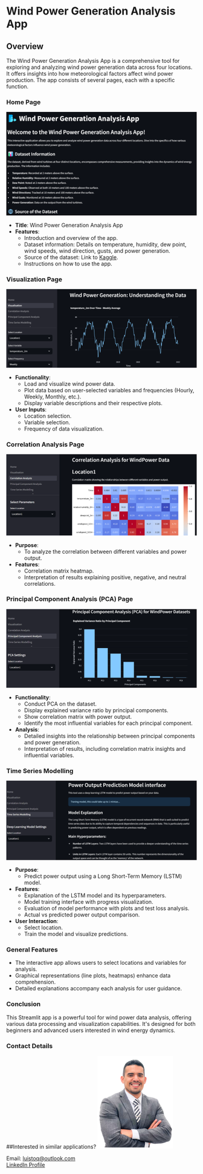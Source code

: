 # Wind Power Generation Analysis App

## Overview
The Wind Power Generation Analysis App is a comprehensive tool for exploring and analyzing wind power generation data across four locations. It offers insights into how meteorological factors affect wind power production. The app consists of several pages, each with a specific function.

### Home Page
![Home Page](screenshots/Home.png)
- **Title**: Wind Power Generation Analysis App
- **Features**:
  - Introduction and overview of the app.
  - Dataset information: Details on temperature, humidity, dew point, wind speeds, wind direction, gusts, and power generation.
  - Source of the dataset: Link to [Kaggle](https://www.kaggle.com/datasets/mubashirrahim/wind-power-generation-data-forecasting).
  - Instructions on how to use the app.

### Visualization Page
![Visualisation Page](screenshots/visualisation.png)
- **Functionality**: 
  - Load and visualize wind power data.
  - Plot data based on user-selected variables and frequencies (Hourly, Weekly, Monthly, etc.).
  - Display variable descriptions and their respective plots.
- **User Inputs**: 
  - Location selection.
  - Variable selection.
  - Frequency of data visualization.

### Correlation Analysis Page
![Correlation Analysis Page](screenshots/CorrelationAnalysis.png)
- **Purpose**: 
  - To analyze the correlation between different variables and power output.
- **Features**:
  - Correlation matrix heatmap.
  - Interpretation of results explaining positive, negative, and neutral correlations.

### Principal Component Analysis (PCA) Page
![PCA Page](screenshots/PCA.png)
- **Functionality**: 
  - Conduct PCA on the dataset.
  - Display explained variance ratio by principal components.
  - Show correlation matrix with power output.
  - Identify the most influential variables for each principal component.
- **Analysis**:
  - Detailed insights into the relationship between principal components and power generation.
  - Interpretation of results, including correlation matrix insights and influential variables.

### Time Series Modelling
![TSM Page](screenshots/TSM.png)
- **Purpose**: 
  - Predict power output using a Long Short-Term Memory (LSTM) model.
- **Features**:
  - Explanation of the LSTM model and its hyperparameters.
  - Model training interface with progress visualization.
  - Evaluation of model performance with plots and test loss analysis.
  - Actual vs predicted power output comparison.
- **User Interaction**: 
  - Select location.
  - Train the model and visualize predictions.

### General Features
- The interactive app allows users to select locations and variables for analysis.
- Graphical representations (line plots, heatmaps) enhance data comprehension.
- Detailed explanations accompany each analysis for user guidance.

### Conclusion
This Streamlit app is a powerful tool for wind power data analysis, offering various data processing and visualization capabilities. It's designed for both beginners and advanced users interested in wind energy dynamics.

### Contact Details
##Interested in similar applications?
<img src="screenshots/Designer.png" width="200" alt="Interested in similar applications?">

Email: [luistoq@outlook.com](mailto:luistoq@outlook.com)  
[LinkedIn Profile](https://www.linkedin.com/in/luis-toral-251007/)
